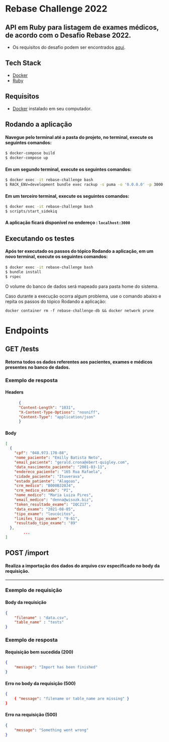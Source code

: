 # Rebase Challenge 2022  

## API em Ruby para listagem de exames médicos, de acordo com o Desafio Rebase 2022.

- Os requisitos do desafio podem ser encontrados [aqui](https://git.campuscode.com.br/core-team/rebase-challenge-2022).

## Tech Stack

* [Docker](https://docs.docker.com/)
* [Ruby](https://www.ruby-lang.org/en/)

## Requisitos
- [Docker](https://docs.docker.com/) instalado em seu computador.

## Rodando a aplicação
#### Navegue pelo terminal até a pasta do projeto, no terminal, execute os seguintes comandos:
```bash
$ docker-compose build
$ docker-compose up
```
#### Em um segundo terminal, execute os seguintes comandos:
```bash
$ docker exec -it rebase-challenge bash
$ RACK_ENV=development bundle exec rackup -s puma -o '0.0.0.0' -p 3000
```

#### Em um terceiro terminal, execute os seguintes comandos:
```bash
$ docker exec -it rebase-challenge bash
$ scripts/start_sidekiq
```

#### A aplicação ficará disponível no endereço : ``` localhost:3000 ```

## Executando os testes
#### Após ter executado os passos do tópico Rodando a aplicação, em um novo terminal, execute os seguintes comandos:
```bash
$ docker exec -it rebase-challenge bash
$ bundle install
$ rspec
```

O volume do banco de dados será mapeado para pasta home do sistema.

Caso durante a execução ocorra algum problema, use o comando abaixo e repita os passos do tópico Rodando a aplicação: 

``` docker container rm -f rebase-challenge-db && docker network prune ```

# Endpoints
## GET /tests
#### Retorna todos os dados referentes aos pacientes, exames e médicos presentes no banco de dados. 
### Exemplo de resposta
#### Headers

```json
      {
      "Content-Length": "1031",
      "X-Content-Type-Options": "nosniff",
      "Content-Type": "application/json"
      }
```
#### Body
```json
[
  {
    "cpf": "048.973.170-88",
    "nome_paciente": "Emilly Batista Neto",
    "email_paciente": "gerald.crona@ebert-quigley.com",
    "data_nascimento_paciente": "2001-03-11",
    "endereco_paciente": "165 Rua Rafaela",
    "cidade_paciente": "Ituverava",
    "estado_patiente": "Alagoas",
    "crm_medico": "B000BJ20J4",
    "crm_medico_estado": "PI",
    "nome_medico": "Maria Luiza Pires",
    "email_medico": "denna@wisozk.biz",
    "token_resultado_exame": "IQCZ17",
    "data_exame": "2021-08-05",
    "tipo_exame": "leucócitos",
    "limites_tipo_exame": "9-61",
    "resultado_tipo_exame": "89"
  },
        ...
] 
```

## POST /import
#### Realiza a importação dos dados do arquivo csv especificado no body da requisição.
___
### Exemplo de requisição

#### Body da requisição 
```json 
{
    "filename" : "data.csv",
    "table_name" : "tests"
}
```

### Exemplo de resposta 

#### Requisição bem sucedida (200)

```json 
{
    "message": "Import has been finished"
}
``` 
#### Erro no body da requisição (500)
```json 
{
    { "message": "filename or table_name are missing" }
}
``` 

#### Erro na requisição (500)
```json
{
    "message": "Something went wrong" 
}
``` 
